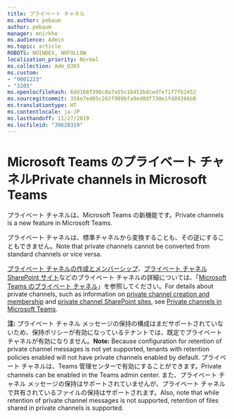 ```yaml
---
title: プライベート チャネル
ms.author: pebaum
author: pebaum
manager: mnirkhe
ms.audience: Admin
ms.topic: article
ROBOTS: NOINDEX, NOFOLLOW
localization_priority: Normal
ms.collection: Adm_O365
ms.custom:
- "9001223"
- "3205"
ms.openlocfilehash: 6dd168f390c0a7a55c1b451bdcedfe71f7fb2452
ms.sourcegitcommit: 358e7ed05c262f909bfa9ed0df730e1fd89266b8
ms.translationtype: HT
ms.contentlocale: ja-JP
ms.lasthandoff: 11/27/2019
ms.locfileid: "39628319"
---
```

# <a name="private-channels-in-microsoft-teams"></a><span data-ttu-id="e857a-102">Microsoft Teams のプライベート チャネル</span><span class="sxs-lookup"><span data-stu-id="e857a-102">Private channels in Microsoft Teams</span></span>

<span data-ttu-id="e857a-103">プライベート チャネルは、Microsoft Teams の新機能です。</span><span class="sxs-lookup"><span data-stu-id="e857a-103">Private channels is a new feature in Microsoft Teams.</span></span> 

<span data-ttu-id="e857a-104">プライベート チャネルは、標準チャネルから変換することも、その逆にすることもできません。</span><span class="sxs-lookup"><span data-stu-id="e857a-104">Note that private channels cannot be converted from standard channels or vice versa.</span></span>

<span data-ttu-id="e857a-105">[プライベート チャネルの作成とメンバーシップ](https://docs.microsoft.com/MicrosoftTeams/private-channels#private-channel-creation-and-membership)、[プライベート チャネル SharePoint サイト](https://docs.microsoft.com/MicrosoftTeams/private-channels#private-channel-sharepoint-sites)などのプライベート チャネルの詳細については、「[Microsoft Teams のプライベート チャネル](https://docs.microsoft.com/MicrosoftTeams/private-channels)」を参照してください。</span><span class="sxs-lookup"><span data-stu-id="e857a-105">For details about private channels, such as information on [private channel creation and membership](https://docs.microsoft.com/MicrosoftTeams/private-channels#private-channel-creation-and-membership) and [private channel SharePoint sites](https://docs.microsoft.com/MicrosoftTeams/private-channels#private-channel-sharepoint-sites), see [Private channels in Microsoft Teams](https://docs.microsoft.com/MicrosoftTeams/private-channels).</span></span> 

<span data-ttu-id="e857a-106">**注:** プライベート チャネル メッセージの保持の構成はまだサポートされていないため、保持ポリシーが有効になっているテナントでは、既定でプライベート チャネルが有効になりません。</span><span class="sxs-lookup"><span data-stu-id="e857a-106">**Note:** Because configuration for retention of private channel messages is not yet supported, tenants with retention policies enabled will not have private channels enabled by default.</span></span> <span data-ttu-id="e857a-107">プライベート チャネルは、Teams 管理センターで有効にすることができます。</span><span class="sxs-lookup"><span data-stu-id="e857a-107">Private channels can be enabled in the Teams admin center.</span></span> <span data-ttu-id="e857a-108">また、プライベート チャネル メッセージの保持はサポートされていませんが、プライベート チャネルで共有されているファイルの保持はサポートされます。</span><span class="sxs-lookup"><span data-stu-id="e857a-108">Also, note that while retention of private channel messages is not supported, retention of files shared in private channels is supported.</span></span>